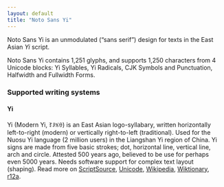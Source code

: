 ```yaml
---
layout: default
title: "Noto Sans Yi"
---
```

Noto Sans Yi is an unmodulated (“sans serif”) design for texts in the East Asian _Yi_ script. 

Noto Sans Yi contains 1,251 glyphs, and supports 1,250 characters from 4 Unicode blocks: Yi Syllables, Yi Radicals, CJK Symbols and Punctuation, Halfwidth and Fullwidth Forms.


### Supported writing systems


#### Yi

Yi (Modern Yi, <span class='autonym'>ꆈꌠꁱꂷ</span>) is an East Asian logo-syllabary, written horizontally left-to-right (modern) or vertically right-to-left (traditional). Used for the Nuosu Yi language (2 million users) in the Liangshan Yi region of China. Yi signs are made from five basic strokes; dot, horizontal line, vertical line, arch and circle. Attested 500 years ago, believed to be use for perhaps even 5000 years. Needs software support for complex text layout (shaping). Read more on [ScriptSource](https://scriptsource.org/scr/Yiii), [Unicode](https://www.unicode.org/versions/Unicode13.0.0/ch18.pdf#G13042), [Wikipedia](https://en.wikipedia.org/wiki/ISO_15924:Yiii), [Wiktionary](https://en.wiktionary.org/wiki/Category:Yi_script), [r12a](https://r12a.github.io/scripts/links?iso=Yiii).

